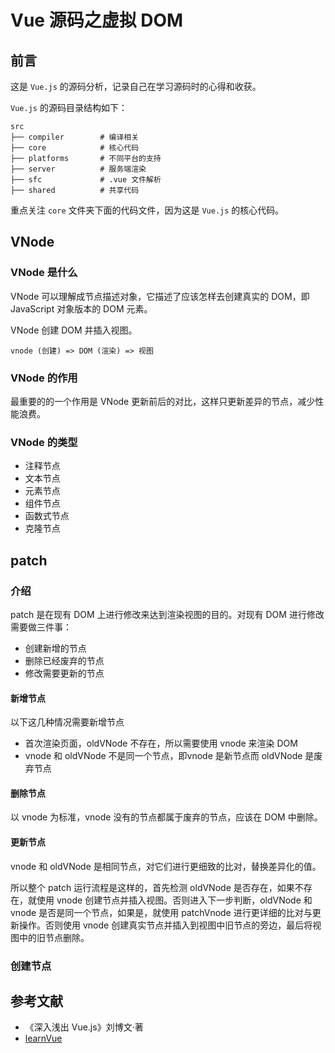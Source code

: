 # Vue 源码之虚拟 DOM

## 前言

这是 `Vue.js` 的源码分析，记录自己在学习源码时的心得和收获。

`Vue.js` 的源码目录结构如下：
```
src
├── compiler        # 编译相关 
├── core            # 核心代码 
├── platforms       # 不同平台的支持
├── server          # 服务端渲染
├── sfc             # .vue 文件解析
├── shared          # 共享代码
```

重点关注 `core` 文件夹下面的代码文件，因为这是 `Vue.js` 的核心代码。

## VNode

### VNode 是什么

VNode 可以理解成节点描述对象，它描述了应该怎样去创建真实的 DOM，即 JavaScript 对象版本的 DOM 元素。

VNode 创建 DOM 并插入视图。
```
vnode (创建) => DOM (渲染) => 视图
```

### VNode 的作用

最重要的的一个作用是 VNode 更新前后的对比，这样只更新差异的节点，减少性能浪费。

### VNode 的类型

- 注释节点
- 文本节点
- 元素节点
- 组件节点
- 函数式节点
- 克隆节点

## patch

### 介绍

patch 是在现有 DOM 上进行修改来达到渲染视图的目的。对现有 DOM 进行修改需要做三件事：
- 创建新增的节点
- 删除已经废弃的节点
- 修改需要更新的节点

#### 新增节点

以下这几种情况需要新增节点
- 首次渲染页面，oldVNode 不存在，所以需要使用 vnode 来渲染 DOM
- vnode 和 oldVNode 不是同一个节点，即vnode 是新节点而 oldVNode 是废弃节点

#### 删除节点

以 vnode 为标准，vnode 没有的节点都属于废弃的节点，应该在 DOM 中删除。

#### 更新节点

vnode 和 oldVNode 是相同节点，对它们进行更细致的比对，替换差异化的值。

所以整个 patch 运行流程是这样的，首先检测 oldVNode 是否存在，如果不存在，就使用 vnode 创建节点并插入视图。否则进入下一步判断，oldVNode 和 vnode 是否是同一个节点，如果是，就使用 patchVnode 进行更详细的比对与更新操作。否则使用 vnode 创建真实节点并插入到视图中旧节点的旁边，最后将视图中的旧节点删除。

### 创建节点

## 参考文献

- 《深入浅出 Vue.js》刘博文·著
- [learnVue](https://github.com/answershuto/learnVue)